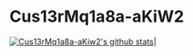 # Cus13rMq1a8a-aKiW2
[![Cus13rMq1a8a-aKiw2's github stats](https://aiueokashi.vercel.app/api?username=Cus13rMq1a8a-aKiW2&count_private=true&show_icons=true&icon_color=79ff97&bg_color=3,000000,c0c0c0&title_color=ff00ff&text_color=00ff00&custom_title=Cus13rMq1a8a-aKiW2)](https://github.com/Aiueokashi/githubStats)|
